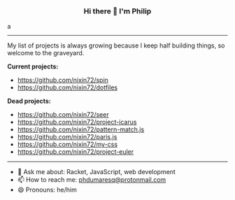 <h3 align="center">Hi there 👋 I'm Philip</h3>

<img src="https://external-content.duckduckgo.com/iu/?u=https%3A%2F%2Fblog.joypixels.com%2Fcontent%2Fimages%2F2019%2F06%2Fwaving_hand_sign_1024.gif&f=1&nofb=1"
     alt="animated waving hand emoji"
     width="15"
     height="15" />

---

My list of projects is always growing because I keep half building things, so welcome to the graveyard.

**Current projects:**
- https://github.com/nixin72/spin
- https://github.com/nixin72/dotfiles

**Dead projects:**
- https://github.com/nixin72/seer
- https://github.com/nixin72/project-icarus
- https://github.com/nixin72/pattern-match.js
- https://github.com/nixin72/paris.js
- https://github.com/nixin72/my-css
- https://github.com/nixin72/project-euler

---

- 💬 Ask me about: Racket, JavaScript, web development
- 📫 How to reach me: phdumaresq@protonmail.com
- 😄 Pronouns: he/him
